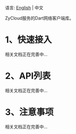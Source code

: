 语言:  [English](https://github.com/yangfanyu/zycloud_client/blob/main/README.md) | 中文 

ZyCloud服务的Dart网络客户端库。

# 1、快速接入

相关文档正在完善中...

# 2、API列表

相关文档正在完善中...

# 3、注意事项

相关文档正在完善中...